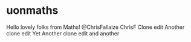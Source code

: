 # uonmaths
Hello lovely folks from Maths! 
@ChrisFallaize
ChrisF
Clone edit
Another clone edit
Yet Another clone edit
and another
